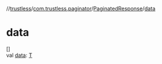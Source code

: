 //[trustless](../../../index.md)/[com.trustless.paginator](../index.md)/[PaginatedResponse](index.md)/[data](data.md)

# data

[]\
val [data](data.md): [T](index.md)
